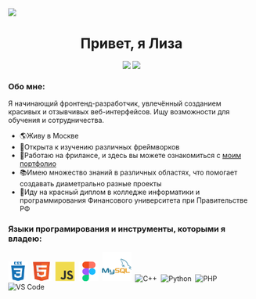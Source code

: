 <img src="https://github.com/user-attachments/assets/57dc60c8-adba-421a-8a6e-787f35d24eef" align="center" width="400"/>
<h1 align="center">Привет, я Лиза</h1>
<div id="header" align="center">
  <a href="https://t.me/metaltelo"><img src="https://img.icons8.com/?size=100&id=114954&format=png&color=000000" width="60" /></a>
  <a href="https://vk.com/metaltelo"><img src="https://img.icons8.com/?size=100&id=dSdVIYLfZB7v&format=png&color=000000" width="60"/></a>
</div>
<div id="hrefs" align="left"  width="70%">
  <h3>Обо мне:</h3>
  <p>Я начинающий фронтенд-разработчик, увлечённый созданием красивых и отзывчивых веб-интерфейсов. Ищу возможности для обучения и сотрудничества.</p>
  <ul>
    <li>🌎Живу в Москве</li>
    <li>🧠Открыта к изучению различных фреймворков</li>
    <li>📌Работаю на фрилансе, и здесь вы можете ознакомиться с <a href="https://github.com/metal-telo/Portfolio-Konova-EP">моим портфолио</a></li>
    <li>📚Имею множество знаний в различных областях, что помогает создавать диаметрально разные проекты</li>
    <li>📕Иду на красный диплом в колледже информатики и программирования Финансового университета при Правительстве РФ</li>
  </ul>
</div>
<h3>Языки програмирования и инструменты, которыми я владею:</h3>
<div> 
  <img src="https://github.com/devicons/devicon/blob/master/icons/css3/css3-plain-wordmark.svg"  title="CSS3" alt="CSS" width="40" height="40"/>&nbsp;
  <img src="https://github.com/devicons/devicon/blob/master/icons/html5/html5-original.svg" title="HTML5" alt="HTML" width="40" height="40"/>&nbsp;
  <img src="https://github.com/devicons/devicon/blob/master/icons/javascript/javascript-original.svg" title="JavaScript" alt="JavaScript" width="40" height="40"/>&nbsp;
  <img src="https://github.com/devicons/devicon/blob/master/icons/figma/figma-original.svg" title="Figma" alt="Figma" width="40" height="40"/>&nbsp;
  <img src="https://github.com/devicons/devicon/blob/master/icons/mysql/mysql-original-wordmark.svg" title="MySQL"  alt="MySQL" width="60" height="60"/>&nbsp;
  <img src="https://camo.githubusercontent.com/4c87bbd620cb0bfd5174aa620fb029828fc09d71aa0280966c01eeaaffb63b02/68747470733a2f2f736b696c6c69636f6e732e6465762f69636f6e733f693d637070267468656d653d6461726b"  title="C++" alt="C++" width="40" height="40"/>&nbsp;
  <img src="https://camo.githubusercontent.com/1594bb61e85b22739a2e8fa02ea68154f8969efc2f280a47f2602f99d5f0fc0e/68747470733a2f2f736b696c6c69636f6e732e6465762f69636f6e733f693d7079"  title="Python" alt="Python" width="40" height="40"/>&nbsp;
  <img src="https://camo.githubusercontent.com/730577f274566576ff88e28ea042fea703254659dd140c5478ce1423f07f4855/68747470733a2f2f736b696c6c69636f6e732e6465762f69636f6e733f693d706870"  title="PHP" alt="PHP" width="40" height="40"/>&nbsp;
  <img src="https://camo.githubusercontent.com/bf5fd936b65e326e4c714644e3d84bd3e7c64e984b6a2a06d93371cdc14967f0/68747470733a2f2f736b696c6c69636f6e732e6465762f69636f6e733f693d7673636f6465267468656d653d6461726b"  title="VS Code" alt="VS Code" width="40" height="40"/>&nbsp;
</div>
